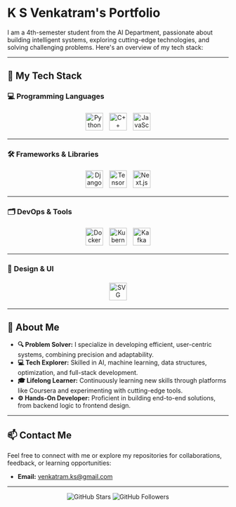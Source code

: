 # K S Venkatram's Portfolio

I am a 4th-semester student from the AI Department, passionate about building intelligent systems, exploring cutting-edge technologies, and solving challenging problems. Here's an overview of my tech stack:

---

## 🚀 My Tech Stack

### 💻 **Programming Languages**
<div align="center">
  <img src="assets/python-original.svg" alt="Python" title="Python" width="40" style="margin: 5px;"/>
  <img src="assets/cplusplus-original.svg" alt="C++" title="C++" width="40" style="margin: 5px;"/>
  <img src="assets/javascript-original.svg" alt="JavaScript" title="JavaScript" width="40" style="margin: 5px;"/>
</div>

---

### 🛠️ **Frameworks & Libraries**
<div align="center">
  <img src="assets/django-plain.svg" alt="Django" title="Django" width="40" style="margin: 5px;"/>
  <img src="assets/tensorflow-original.svg" alt="TensorFlow" title="TensorFlow" width="40" style="margin: 5px;"/>
  <img src="assets/nextjs-original.svg" alt="Next.js" title="Next.js" width="40" style="margin: 5px;"/>
</div>

---

### 🗂️ **DevOps & Tools**
<div align="center">
    <img src="assets/docker-original.svg" alt="Docker" title="Docker" width="40" style="margin: 5px;"/>
  <img src="assets/kubernetes-plain.svg" alt="Kubernetes" title="Kubernetes" width="40" style="margin: 5px;"/>
  <img src="assets/apachekafka-original.svg" alt="Kafka" title="Kafka" width="40" style="margin: 5px;"/>
</div>

---

### 🎨 **Design & UI**
<div align="center">
  <img src="assets/svg-original.svg" alt="SVG" title="SVG" width="40" style="margin: 5px;"/>
</div>

---

## 🌟 About Me

- **🔍 Problem Solver:** I specialize in developing efficient, user-centric systems, combining precision and adaptability.
- **💻 Tech Explorer:** Skilled in AI, machine learning, data structures, optimization, and full-stack development.
- **🎓 Lifelong Learner:** Continuously learning new skills through platforms like Coursera and experimenting with cutting-edge tools.
- **⚙️ Hands-On Developer:** Proficient in building end-to-end solutions, from backend logic to frontend design.

---

## 📫 Contact Me

Feel free to connect with me or explore my repositories for collaborations, feedback, or learning opportunities:

- **Email:** venkatram.ks@gmail.com

---

<p align="center">
  <img src="https://img.shields.io/github/stars/venkatram?style=social" alt="GitHub Stars">
  <img src="https://img.shields.io/github/followers/venkatram?style=social" alt="GitHub Followers">
</p>
